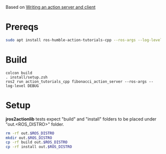 Based on [Writing an action server and client](https://docs.ros.org/en/galactic/Tutorials/Actions/Writing-a-Cpp-Action-Server-Client.html)

# Prereqs

``` bash
sudo apt install ros-humble-action-tutorials-cpp --ros-args --log-level DEBUG
```

# Build

```
colcon build
. install/setup.zsh
ros2 run action_tutorials_cpp fibonacci_action_server --ros-args --log-level DEBUG
```

# Setup

**jros2actionlib** tests expect "build" and "install" folders to be placed under "out.<ROS_DISTRO>" folder.

``` bash
rm -rf out.$ROS_DISTRO
mkdir out.$ROS_DISTRO
cp -rf build out.$ROS_DISTRO
cp -rf install out.$ROS_DISTRO
```